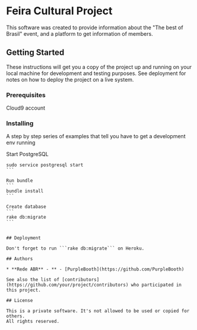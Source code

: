 # Feira Cultural Project

This software was created to provide information about the "The best of Brasil" event, and a platform to get information of members.

## Getting Started

These instructions will get you a copy of the project up and running on your local machine for development and testing purposes. See deployment for notes on how to deploy the project on a live system.

### Prerequisites

Cloud9 account


### Installing

A step by step series of examples that tell you have to get a development env running

Start PostgreSQL
````
sudo service postgresql start
```

Run bundle
```
bundle install
```

Create database
```
rake db:migrate
```


## Deployment

Don't forget to run ```rake db:migrate``` on Heroku.

## Authors

* **Rede ABR** - ** - [PurpleBooth](https://github.com/PurpleBooth)

See also the list of [contributors](https://github.com/your/project/contributors) who participated in this project.

## License

This is a private software. It's not allowed to be used or copied for others.
All rights reserved.
